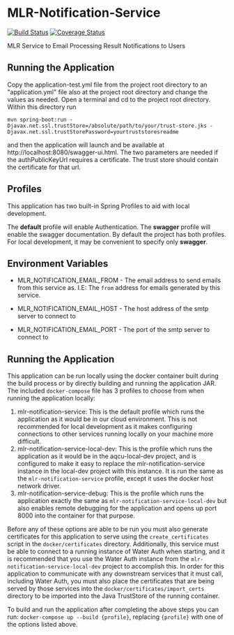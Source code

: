 # MLR-Notification-Service
[![Build Status](https://travis-ci.org/USGS-CIDA/MLR-Notification-Service.svg?branch=master)](https://travis-ci.org/USGS-CIDA/MLR-Notification-Service) [![Coverage Status](https://coveralls.io/repos/github/USGS-CIDA/MLR-Notification-Service/badge.svg?branch=master)](https://coveralls.io/github/USGS-CIDA/MLR-Notification-Service?branch=master)


MLR Service to Email Processing Result Notifications to Users

## Running the Application
Copy the application-test.yml file from the project root directory to an "application.yml" file also at the project root directory and change the values as needed.
Open a terminal and cd to the project root directory. Within this directory run 
```
mvn spring-boot:run -Djavax.net.ssl.trustStore=/absolute/path/to/your/trust-store.jks -Djavax.net.ssl.trustStorePassword=yourtruststoresreadme
``` 
and then the application will launch and be available at http://localhost:8080/swagger-ui.html. 
The two parameters are needed if the authPublicKeyUrl requires a certificate. The trust store should contain the certificate for that url.

## Profiles
This application has two built-in Spring Profiles to aid with local development.

The **default** profile will enable Authentication. The **swagger** profile will enable the swagger documentation. By
default the project has both profiles. For local development, it may be convenient to specify only **swagger**.

## Environment Variables
* MLR_NOTIFICATION_EMAIL_FROM - The email address to send emails from this service as. I.E: The `from` address for emails generated by this service.

* MLR_NOTIFICATION_EMAIL_HOST - The host address of the smtp server to connect to

* MLR_NOTIFICATION_EMAIL_PORT - The port of the smtp server to connect to


## Running the Application

This application can be run locally using the docker container built during the build process or by directly building and running the application JAR. The included `docker-compose` file has 3 profiles to choose from when running the application locally:

1. mlr-notification-service: This is the default profile which runs the application as it would be in our cloud environment. This is not recommended for local development as it makes configuring connections to other services running locally on your machine more difficult.
2. mlr-notification-service-local-dev: This is the profile which runs the application as it would be in the aqcu-local-dev project, and is configured to make it easy to replace the mlr-notification-service instance in the local-dev project with this instance. It is run the same as the `mlr-notification-service` profile, except it uses the docker host network driver.
3. mlr-notification-service-debug: This is the profile which runs the application exactly the same as `mlr-notification-service-local-dev` but also enables remote debugging for the application and opens up port 8000 into the container for that purpose.

Before any of these options are able to be run you must also generate certificates for this application to serve using the `create_certificates` script in the `docker/certificates` directory. Additionally, this service must be able to connect to a running instance of Water Auth when starting, and it is recommended that you use the Water Auth instance from the `mlr-notification-service-local-dev` project to accomplish this. In order for this application to communicate with any downstream services that it must call, including Water Auth, you must also place the certificates that are being served by those services into the `docker/certificates/import_certs` directory to be imported into the Java TrustStore of the running container.

To build and run the application after completing the above steps you can run: `docker-compose up --build {profile}`, replacing `{profile}` with one of the options listed above.